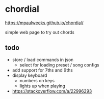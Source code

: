 # chordial

https://mpaulweeks.github.io/chordial/

simple web page to try out chords

## todo

- store / load commands in json
  - select for loading preset / song configs
- add support for 7ths and 9ths
- display keyboard
  - numbers on keys
  - lights up when playing
- https://stackoverflow.com/a/22996293
